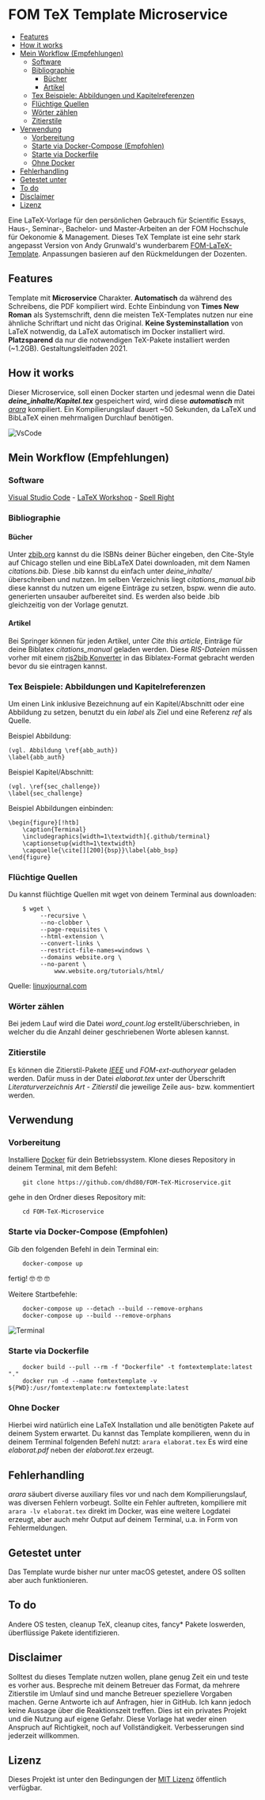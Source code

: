 # FOM TeX Template Microservice
- [Features](#features)
- [How it works](#how-it-works)
- [Mein Workflow (Empfehlungen)](#mein-workflow--empfehlungen-)
  * [Software](#software)
  * [Bibliographie](#bibliographie)
    + [Bücher](#b-cher)
    + [Artikel](#artikel)
  * [Tex Beispiele: Abbildungen und Kapitelreferenzen](#tex-beispiele--abbildungen-und-kapitelreferenzen)
  * [Flüchtige Quellen](#fl-chtige-quellen)
  * [Wörter zählen](#w-rter-z-hlen)
  * [Zitierstile](#zitierstile)
- [Verwendung](#verwendung)
  * [Vorbereitung](#vorbereitung)
  * [Starte via Docker-Compose (Empfohlen)](#starte-via-docker-compose--empfohlen-)
  * [Starte via Dockerfile](#starte-via-dockerfile)
  * [Ohne Docker](#ohne-docker)
- [Fehlerhandling](#fehlerhandling)
- [Getestet unter](#getestet-unter)
- [To do](#to-do)
- [Disclaimer](#disclaimer)
- [Lizenz](#lizenz)

Eine LaTeX-Vorlage für den persönlichen Gebrauch für Scientific Essays, Haus-, Seminar-, Bachelor- und Master-Arbeiten an der FOM Hochschule für Oekonomie & Management. Dieses TeX Template ist eine sehr stark angepasst Version von Andy Grunwald's wunderbarem [FOM-LaTeX-Template](https://github.com/andygrunwald/FOM-LaTeX-Template). Anpassungen basieren auf den Rückmeldungen der Dozenten.

## Features
Template mit **Microservice** Charakter. **Automatisch** da während des Schreibens, die PDF kompiliert wird. Echte Einbindung von **Times New Roman** als Systemschrift, denn die meisten TeX-Templates nutzen nur eine ähnliche Schriftart und nicht das Original. **Keine Systeminstallation** von LaTeX notwendig, da LaTeX automatisch im Docker installiert wird. **Platzsparend** da nur die notwendigen TeX-Pakete installiert werden (~1.2GB). Gestaltungsleitfaden 2021.

## How it works
Dieser Microservice, soll einen Docker starten und jedesmal wenn die Datei _**deine\_inhalte/Kapitel.tex**_ gespeichert wird, wird diese  _**automatisch**_ mit [_arara_](https://github.com/cereda/arara) kompiliert. Ein Kompilierungslauf dauert ~50 Sekunden, da LaTeX und BibLaTeX einen mehrmaligen Durchlauf benötigen.

![VsCode](.github/vscode.png)

## Mein Workflow (Empfehlungen)
### Software
[Visual Studio Code](https://code.visualstudio.com/download) - 
[LaTeX Workshop](https://marketplace.visualstudio.com/items?itemName=James-Yu.latex-workshop) - 
[Spell Right](https://marketplace.visualstudio.com/items?itemName=ban.spellright)

### Bibliographie
#### Bücher
Unter [zbib.org](https://zbib.org) kannst du die ISBNs deiner Bücher eingeben, den Cite-Style auf Chicago stellen und eine BibLaTeX Datei downloaden, mit dem Namen _citations.bib_. Diese .bib kannst du einfach unter _deine_inhalte/_ überschreiben und nutzen. Im selben Verzeichnis liegt _citations_manual.bib_ diese kannst du nutzen um eigene Einträge zu setzen, bspw. wenn die auto. generierten unsauber aufbereitet sind. Es werden also beide .bib gleichzeitig von der Vorlage genutzt.

#### Artikel
Bei Springer können für jeden Artikel, unter _Cite this article_, Einträge für deine Biblatex _citations_manual_ geladen werden. Diese _RIS-Dateien_ müssen vorher mit einem [ris2bib Konverter](https://www.bruot.org/ris2bib/) in das Biblatex-Format gebracht werden bevor du sie eintragen kannst.

### Tex Beispiele: Abbildungen und Kapitelreferenzen
Um einen Link inklusive Bezeichnung auf ein Kapitel/Abschnitt oder eine Abbildung zu setzen, benutzt du ein _label_ als Ziel und eine Referenz _ref_ als Quelle.

Beispiel Abbildung:
        
    (vgl. Abbildung \ref{abb_auth})
    \label{abb_auth}

Beispiel Kapitel/Abschnitt:

    (vgl. \ref{sec_challenge})
    \label{sec_challenge}

Beispiel Abbildungen einbinden:

    \begin{figure}[!htb]
        \caption{Terminal}
        \includegraphics[width=1\textwidth]{.github/terminal}
        \captionsetup{width=1\textwidth}
        \capquelle{\cite[][200]{bsp}}\label{abb_bsp}
    \end{figure}

### Flüchtige Quellen
Du kannst flüchtige Quellen mit wget von deinem Terminal aus downloaden:

        $ wget \
             --recursive \
             --no-clobber \
             --page-requisites \
             --html-extension \
             --convert-links \
             --restrict-file-names=windows \
             --domains website.org \
             --no-parent \
                 www.website.org/tutorials/html/
Quelle: [linuxjournal.com](https://www.linuxjournal.com/content/downloading-entire-web-site-wget)

### Wörter zählen
Bei jedem Lauf wird die Datei _word_count.log_ erstellt/überschrieben, in welcher du die Anzahl deiner geschriebenen Worte ablesen kannst.

### Zitierstile
Es können die Zitierstil-Pakete [_IEEE_](https://ctan.net/macros/latex/contrib/biblatex-contrib/biblatex-ieee/biblatex-ieee.pdf) und _FOM-ext-authoryear_ geladen werden. Dafür muss in der Datei _elaborat.tex_ unter der Überschrift _Literaturverzeichnis Art - Zitierstil_ die jeweilige Zeile aus- bzw. kommentiert werden.

## Verwendung
### Vorbereitung
Installiere [Docker](https://docs.docker.com/get-docker/) für dein Betriebssystem. Klone dieses Repository in deinem Terminal, mit dem Befehl:

        git clone https://github.com/dhd80/FOM-TeX-Microservice.git

gehe in den Ordner dieses Repository mit:

        cd FOM-TeX-Microservice

### Starte via Docker-Compose (Empfohlen)
Gib den folgenden Befehl in dein Terminal ein:

        docker-compose up

fertig! 🤓 🤓 🤓 

Weitere Startbefehle:   

        docker-compose up --detach --build --remove-orphans
        docker-compose up --build --remove-orphans

![Terminal](.github/terminal.png)

### Starte via Dockerfile
        docker build --pull --rm -f "Dockerfile" -t fomtextemplate:latest "."
        docker run -d --name fomtextemplate -v ${PWD}:/usr/fomtextemplate:rw fomtextemplate:latest

### Ohne Docker
Hierbei wird natürlich eine LaTeX Installation und alle benötigten Pakete auf deinem System erwartet. Du kannst das Template kompilieren, wenn du in deinem Terminal folgenden Befehl nutzt: ``arara elaborat.tex`` Es wird eine _elaborat.pdf_ neben der _elaborat.tex_ erzeugt.

## Fehlerhandling
_arara_ säubert diverse auxiliary files vor und nach dem Kompilierungslauf, was diversen Fehlern vorbeugt. Sollte ein Fehler auftreten, kompiliere mit ``arara -lv elaborat.tex`` direkt im Docker, was eine weitere Logdatei erzeugt, aber auch mehr Output auf deinem Terminal, u.a. in Form von Fehlermeldungen.

## Getestet unter
Das Template wurde bisher nur unter macOS getestet, andere OS sollten aber auch funktionieren.

## To do
Andere OS testen, cleanup TeX, cleanup cites, fancy* Pakete loswerden, überflüssige Pakete identifizieren.

## Disclaimer
Solltest du dieses Template nutzen wollen, plane genug Zeit ein und teste es vorher aus. Bespreche mit deinem Betreuer das Format, da mehrere Zitierstile im Umlauf sind und manche Betreuer speziellere Vorgaben machen. Gerne Antworte ich auf Anfragen, hier in GitHub. Ich kann jedoch keine Aussage über die Reaktionszeit treffen. Dies ist ein privates Projekt und die Nutzung auf eigene Gefahr. Diese Vorlage hat weder einen Anspruch auf Richtigkeit, noch auf Vollständigkeit. Verbesserungen sind jederzeit willkommen.

## Lizenz
Dieses Projekt ist unter den Bedingungen der [MIT Lizenz](http://en.wikipedia.org/wiki/MIT_License) öffentlich verfügbar.
